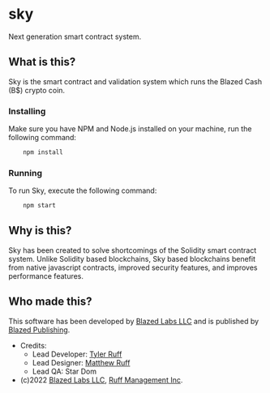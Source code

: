 # sky
Next generation smart contract system.

## What is this?
Sky is the smart contract and validation system which runs the Blazed Cash (B$) crypto coin.

### Installing
Make sure you have NPM and Node.js installed on your machine, run the following command:
```sh
    npm install
```

### Running
To run Sky, execute the following command:
```sh
    npm start
```

## Why is this?
Sky has been created to solve shortcomings of the Solidity smart contract system. Unlike Solidity based blockchains, Sky based blockchains benefit from native javascript contracts, improved security features, and improves performance features.

## Who made this?
This software has been developed by [Blazed Labs LLC](https://blazed.company/) and is published by [Blazed Publishing](https://blazed.xyz/).
* Credits:
  * Lead Developer: [Tyler Ruff](https://tyler-ruff.com/)
  * Lead Designer: [Matthew Ruff](https://github.com/matt-ruff)
  * Lead QA: Star Dom
* (c)2022 [Blazed Labs LLC](https://blazedlabs.com/), [Ruff Management Inc](https://ruff-manage.com/).